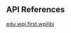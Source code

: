 ## API References

[edu.wpi.first.wpilibj](https://first.wpi.edu/FRC/roborio/release/docs/java/edu/wpi/first/wpilibj/package-summary.html)